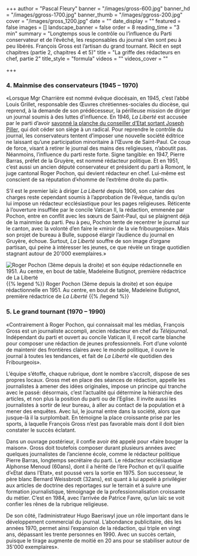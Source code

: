 +++
author = "Pascal Fleury"
banner = "/images/gross-600.jpg"
banner_hd = "/images/ggross-1700.jpg"
banner_thumb = "/images/ggross-200.jpg"
cover = "/images/gross_1200.jpg"
date = ""
date_display = ""
featured = false
images = []
landscape_banner = false
order = 8
reading_time = "3 min"
summary = "Longtemps sous le contrôle ou l’influence du Parti conservateur et de l’évêché, les responsables du journal s’en sont peu à peu libérés. François Gross est l’artisan du grand tournant. Récit en sept chapitres (partie 2, chapitres 4 et 5)"
title = "La griffe des rédacteurs en chef, partie 2"
title_style = "formula"
videos = ""
videos_cover = ""

+++
### 4. Mainmise des conservateurs (1945 – 1970)

«Lorsque Mgr Charrière est nommé évêque diocésain, en 1945, c’est l’abbé Louis Grillet, responsable des Œuvres chrétiennes-sociales du diocèse, qui reprend, à la demande de son prédécesseur, la périlleuse mission de diriger un journal soumis à des luttes d’influence. En 1946, _La Liberté_ est accusée par le parti d’avoir [savonné la planche du conseiller d’Etat sortant Joseph Piller,](https://150ans.lalib.ch/article/le-reflet-de-l-identite-fribourgeoise/) qui doit céder son siège à un radical. Pour reprendre le contrôle du journal, les conservateurs tentent d’imposer une nouvelle société éditrice ne laissant qu’une participation minoritaire à l’Œuvre de Saint-Paul. Ce coup de force, visant à retirer le journal des mains des religieuses, n’aboutit pas. Néanmoins, l’influence du parti reste forte. Signe tangible: en 1947, Pierre Barras, préfet de la Gruyère, est nommé rédacteur politique. Et en 1951, c’est aussi un ancien député conservateur et président du parti à Romont, le juge cantonal Roger Pochon, qui devient rédacteur en chef. Lui-même est conscient de sa réputation d’«homme de l’extrême droite du parti».

S’il est le premier laïc à diriger _La Liberté_ depuis 1906, son cahier des charges reste cependant soumis à l’approbation de l’évêque, tandis qu’on lui impose un rédacteur ecclésiastique pour les pages religieuses. Réticente à l’ouverture insufflée par le concile Vatican II, la rédaction, emmenée par Pochon, entre en conflit avec les sœurs de Saint-Paul, qui se plaignent déjà de la mainmise du parti. Peu à peu, Pochon tente de recentrer le journal sur le canton, avec la volonté d’en faire le «miroir de la vie fribourgeoise». Mais son projet de bureau à Bulle, supposé élargir l’audience du journal en Gruyère, échoue. Surtout, _La Liberté_ souffre de son image d’organe partisan, qui peine à intéresser les jeunes, ce que révèle un tirage quotidien stagnant autour de 20'000 exemplaires.»

![Roger Pochon (3ème depuis la droite) et son équipe rédactionnelle en 1951. Au centre, en bout de table, Madeleine Butignot, première rédactrice de La Liberté](/images/redaction1951.jpg "Roger Pochon (3ème depuis la droite) et son équipe rédactionnelle en 1951. Au centre, en bout de table, Madeleine Butignot, première rédactrice de La Liberté")  
{{% legend %}}
Roger Pochon (3ème depuis la droite) et son équipe rédactionnelle en 1951. Au centre, en bout de table, Madeleine Butignot, première rédactrice de <i>La Liberté</i>
{{% /legend %}}

### 5. Le grand tournant (1970 – 1990)

«Contrairement à Roger Pochon, qui connaissait mal les médias, François Gross est un journaliste accompli, ancien rédacteur en chef du _Téléjournal_. Indépendant du parti et ouvert au concile Vatican II, il reçoit carte blanche pour composer une rédaction de jeunes professionnels. Fort d’une volonté de maintenir des frontières claires avec le monde politique, il ouvre le journal à toutes les tendances, et fait de _La Liberté_ «le quotidien des Fribourgeois».

L’équipe s’étoffe, chaque rubrique, dont le nombre s’accroît, dispose de ses propres locaux. Gross met en place des séances de rédaction, appelle les journalistes à amener des idées originales, impose un principe qui tranche avec le passé: désormais, c’est l’actualité qui détermine la hiérarchie des articles, et non plus la position du parti ou de l’Eglise. Il invite aussi les journalistes à sortir de leur bureau, à aller au contact de la population et à mener des enquêtes. Avec lui, le journal entre dans la société, alors que jusque-là il la surplombait. En témoigne la place croissante prise par les sports, à laquelle François Gross n’est pas favorable mais dont il doit bien constater le succès éclatant.

Dans un ouvrage postérieur, il confie avoir été appelé pour «faire bouger la maison». Gross doit toutefois composer durant plusieurs années avec quelques journalistes de l’ancienne école, comme le rédacteur politique Pierre Barras, longtemps secrétaire du parti. Le rédacteur ecclésiastique Alphonse Menoud (60ans), dont il a hérité de l’ère Pochon et qu’il qualifie d’«Etat dans l’Etat», est poussé vers la sortie en 1975. Son successeur, le père blanc Bernard Weissbrodt (32ans), est quant à lui appelé à privilégier aux articles de doctrine des reportages sur le terrain et à suivre une formation journalistique, témoignage de la professionnalisation croissante du métier. C’est en 1984, avec l’arrivée de Patrice Favre, qu’un laïc se voit confier les rênes de la rubrique religieuse.

De son côté, l’administrateur Hugo Baeriswyl joue un rôle important dans le développement commercial du journal. L’abondance publicitaire, dès les années 1970, permet ainsi l’expansion de la rédaction, qui triple en vingt ans, dépassant les trente personnes en 1990. Avec un succès certain, puisque le tirage augmente de moitié en 20 ans pour se stabiliser autour de 35'000 exemplaires».